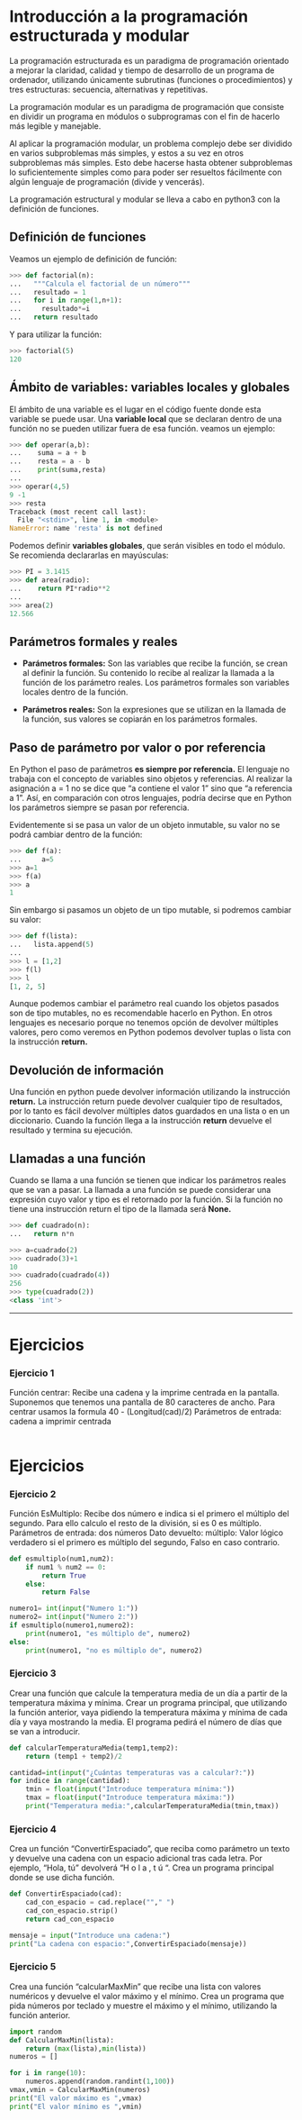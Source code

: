 # Introducción a la programación estructurada y modular
La programación estructurada es un paradigma de programación orientado a mejorar la claridad, calidad y tiempo de desarrollo de un programa de ordenador, utilizando únicamente subrutinas (funciones o procedimientos) y tres estructuras: secuencia, alternativas y repetitivas.

La programación modular es un paradigma de programación que consiste en dividir un programa en módulos o subprogramas con el fin de hacerlo más legible y manejable.

Al aplicar la programación modular, un problema complejo debe ser dividido en varios subproblemas más simples, y estos a su vez en otros subproblemas más simples. Esto debe hacerse hasta obtener subproblemas lo suficientemente simples como para poder ser resueltos fácilmente con algún lenguaje de programación (divide y vencerás).

La programación estructural y modular se lleva a cabo en python3 con la definición de funciones.

## Definición de funciones
Veamos un ejemplo de definición de función:
```python
>>> def factorial(n):
...   """Calcula el factorial de un número"""
...   resultado = 1
...   for i in range(1,n+1):
...     resultado*=i
...   return resultado
```

Y para utilizar la función:
```python
>>> factorial(5)
120
```

## Ámbito de variables: variables locales y globales
El ámbito de una variable es el lugar en el código fuente donde esta variable se puede usar. Una **variable local** que se declaran dentro de una función no se pueden utilizar fuera de esa función. veamos un ejemplo:

```python
>>> def operar(a,b):
...    suma = a + b
...    resta = a - b
...    print(suma,resta)
... 
>>> operar(4,5)
9 -1
>>> resta
Traceback (most recent call last):
  File "<stdin>", line 1, in <module>
NameError: name 'resta' is not defined
```

Podemos definir **variables globales**, que serán visibles en todo el módulo. Se recomienda declararlas en mayúsculas:
```python
>>> PI = 3.1415
>>> def area(radio):
...    return PI*radio**2
... 
>>> area(2)
12.566
```

## Parámetros formales y reales
* **Parámetros formales:** Son las variables que recibe la función, se crean al definir la función. Su contenido lo recibe al realizar la llamada a la función de los parámetro reales. Los parámetros formales son variables locales dentro de la función.

* **Parámetros reales:** Son la expresiones que se utilizan en la llamada de la función, sus valores se copiarán en los parámetros formales.

## Paso de parámetro por valor o por referencia
En Python el paso de parámetros **es siempre por referencia.** El lenguaje no trabaja con el concepto de variables sino objetos y referencias. Al realizar la asignación a = 1 no se dice que “a contiene el valor 1” sino que “a referencia a 1”. Así, en comparación con otros lenguajes, podría decirse que en Python los parámetros siempre se pasan por referencia.

Evidentemente si se pasa un valor de un objeto inmutable, su valor no se podrá cambiar dentro de la función:
```python
>>> def f(a):
...     a=5
>>> a=1
>>> f(a)
>>> a
1
```
Sin embargo si pasamos un objeto de un tipo mutable, si podremos cambiar su valor:
```python
>>> def f(lista):
...   lista.append(5)
... 
>>> l = [1,2]
>>> f(l)
>>> l
[1, 2, 5]
```

Aunque podemos cambiar el parámetro real cuando los objetos pasados son de tipo mutables, no es recomendable hacerlo en Python. En otros lenguajes es necesario porque no tenemos opción de devolver múltiples valores, pero como veremos en Python podemos devolver tuplas o lista con la instrucción **return.**

## Devolución de información
Una función en python puede devolver información utilizando la instrucción **return.** La instrucción return puede devolver cualquier tipo de resultados, por lo tanto es fácil devolver múltiples datos guardados en una lista o en un diccionario. Cuando la función llega a la instrucción **return** devuelve el resultado y termina su ejecución.

## Llamadas a una función
Cuando se llama a una función se tienen que indicar los parámetros reales que se van a pasar. La llamada a una función se puede considerar una expresión cuyo valor y tipo es el retornado por la función. Si la función no tiene una instrucción return el tipo de la llamada será **None.**
```python
>>> def cuadrado(n):
...   return n*n

>>> a=cuadrado(2)
>>> cuadrado(3)+1
10
>>> cuadrado(cuadrado(4))
256
>>> type(cuadrado(2))
<class 'int'>
```

-------------------

# Ejercicios

### Ejercicio 1
Función centrar: Recibe una cadena y la imprime centrada en la pantalla.
Suponemos que tenemos una pantalla de 80 caracteres de ancho. 
Para centrar usamos la formula 40 - (Longitud(cad)/2)
Parámetros de entrada: cadena a imprimir centrada
```python

```

# Ejercicios

### Ejercicio 2
Función EsMultiplo: Recibe dos número e indica si el primero el múltiplo del 
segundo. Para ello calculo el resto de la división, si es 0 es múltiplo.
Parámetros de entrada: dos números
Dato devuelto: múltiplo: Valor lógico verdadero si el primero es múltiplo del segundo, Falso en caso contrario.
```python
def esmultiplo(num1,num2):
    if num1 % num2 == 0:
        return True
    else:
        return False

numero1= int(input("Numero 1:"))
numero2= int(input("Numero 2:"))
if esmultiplo(numero1,numero2):
    print(numero1, "es múltiplo de", numero2)
else:
    print(numero1, "no es múltiplo de", numero2)
```

### Ejercicio 3
Crear una función que calcule la temperatura media de un día a partir de la temperatura máxima y mínima. Crear un programa principal, que utilizando la función anterior, vaya pidiendo la temperatura máxima y mínima de cada día y vaya mostrando la media. El programa pedirá el número de días que se van a introducir.
```python
def calcularTemperaturaMedia(temp1,temp2):
	return (temp1 + temp2)/2

cantidad=int(input("¿Cuántas temperaturas vas a calcular?:"))
for indice in range(cantidad):
	tmin = float(input("Introduce temperatura mínima:"))
	tmax = float(input("Introduce temperatura máxima:"))
	print("Temperatura media:",calcularTemperaturaMedia(tmin,tmax))
```

### Ejercicio 4
Crea un función “ConvertirEspaciado”, que reciba como parámetro un texto y devuelve una cadena con un espacio adicional tras cada letra. Por ejemplo, “Hola, tú” devolverá “H o l a , t ú “. Crea un programa principal donde se use dicha función.
```python
def ConvertirEspaciado(cad):
	cad_con_espacio = cad.replace(""," ")
	cad_con_espacio.strip()
	return cad_con_espacio

mensaje = input("Introduce una cadena:")
print("La cadena con espacio:",ConvertirEspaciado(mensaje))
```

### Ejercicio 5
Crea una función “calcularMaxMin” que recibe una lista con valores numéricos y devuelve el valor máximo y el mínimo. Crea un programa que pida números por teclado y muestre el máximo y el mínimo, utilizando la función anterior.
```python
import random
def CalcularMaxMin(lista):
	return (max(lista),min(lista))
numeros = []

for i in range(10):
	numeros.append(random.randint(1,100))
vmax,vmin = CalcularMaxMin(numeros)
print("El valor máximo es ",vmax)
print("El valor mínimo es ",vmin)
```
